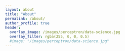 ```yaml
---
layout: about
title: "About"
permalink: /about/
author_profile: true
header:
  overlay_image: /images/perceptron/data-science.jpg
  overlay_filter: rgba(255, 0, 0, 0.5)
  #image: "/images/perceptron/data-science.jpg"
---
```

